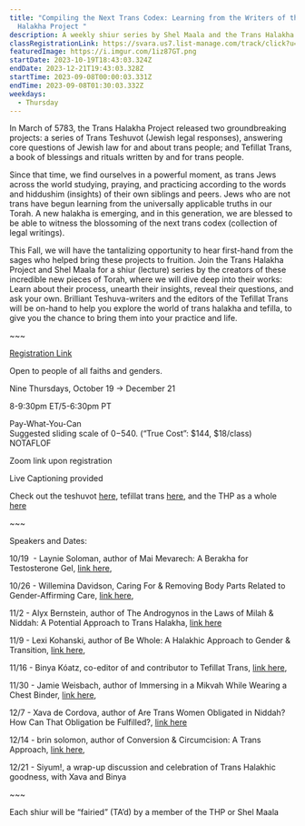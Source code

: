 ```yaml
---
title: "Compiling the Next Trans Codex: Learning from the Writers of the Trans
  Halakha Project "
description: A weekly shiur series by Shel Maala and the Trans Halakha Project!
classRegistrationLink: https://svara.us7.list-manage.com/track/click?u=ed8baca0c489a4eaddf19ec07&id=24a1841256&e=92f7eb6447
featuredImage: https://i.imgur.com/1iz87GT.png
startDate: 2023-10-19T18:43:03.324Z
endDate: 2023-12-21T19:43:03.328Z
startTime: 2023-09-08T00:00:03.331Z
endTime: 2023-09-08T01:30:03.332Z
weekdays:
  - Thursday
---
```



In March of 5783, the Trans Halakha Project released two groundbreaking projects: a series of Trans Teshuvot (Jewish legal responses), answering core questions of Jewish law for and about trans people; and Tefillat Trans, a book of blessings and rituals written by and for trans people.

Since that time, we find ourselves in a powerful moment, as trans Jews across the world studying, praying, and practicing according to the words and hiddushim (insights) of their own siblings and peers. Jews who are not trans have begun learning from the universally applicable truths in our Torah. A new halakha is emerging, and in this generation, we are blessed to be able to witness the blossoming of the next trans codex (collection of legal writings).

This Fall, we will have the tantalizing opportunity to hear first-hand from the sages who helped bring these projects to fruition. Join the Trans Halakha Project and Shel Maala for a shiur (lecture) series by the creators of these incredible new pieces of Torah, where we will dive deep into their works: Learn about their process, unearth their insights, reveal their questions, and ask your own. Brilliant Teshuva-writers and the editors of the Tefillat Trans will be on-hand to help you explore the world of trans halakha and tefilla, to give you the chance to bring them into your practice and life.

\~\~~

[Registration Link](https://www.regpack.com/reg/templates/build/?g_id=100913420)

Open to people of all faiths and genders.

Nine Thursdays, October 19 -> December 21

8-9:30pm ET/5-6:30pm PT

Pay-What-You-Can\
Suggested sliding scale of $0-$540. (“True Cost”: $144, $18/class)\
NOTAFLOF

Zoom link upon registration

Live Captioning provided

Check out the teshuvot [here](https://svara.org/twc/), tefillat trans [here](https://svara.org/tefillat-trans/), and the THP as a whole [here](https://svara.org/trans-halakha-project/) 

\~\~~

Speakers and Dates:



10/19  - Laynie Soloman, author of Mai Mevarech: A Berakha for Testosterone Gel, [link here](https://docs.google.com/document/d/1x1wHpLozMh6ZbMQUJJBdrAaeOUzVr4YkQRjBxFMj-RY/edit#),

10/26 - Willemina Davidson, Caring For & Removing Body Parts Related to Gender-Affirming Care, [link here](https://docs.google.com/document/d/1gBaqLbL4VXk0L2F0-NhxOOWyGUDzBuyoaQErv3bcl-4/edit?usp=share_link),

11/2 - Alyx Bernstein, author of The Androgynos in the Laws of Milah & Niddah: A Potential Approach to Trans Halakha, [link here](https://docs.google.com/document/d/1G1YvhZgyXeJP1N6D8mncDFvOHpxkvlZUvnJmXKxtL4g/edit#heading=h.cx2pkdl1ud4u)

11/9 - Lexi Kohanski, author of Be Whole: A Halakhic Approach to Gender & Transition, [link here](https://docs.google.com/document/d/1JrXdA6uQU_-O8lZ4KD-jvNKtXbpGQ0wPqRW-7Rm6sug/edit), 

11/16 - Binya Kóatz, co-editor of and contributor to Tefillat Trans, [link here](https://svara.org/tefillat-trans/), 

11/30 - Jamie Weisbach, author of Immersing in a Mikvah While Wearing a Chest Binder, [link here](https://docs.google.com/document/d/1IqMPU0Vb27SkbdgcVYg4JjfN7VY31v7aDIBS8ySKass/edit?usp=share_link), 

12/7 - Xava de Cordova, author of Are Trans Women Obligated in Niddah? How Can That Obligation be Fulfilled?, [link here](https://docs.google.com/document/d/1d2gpwNaxr9-D8HBv1sjdSVrk4afRIYuzoagaDBhxY_A/edit)

12/14 - brin solomon, author of Conversion & Circumcision: A Trans Approach, [link here](https://docs.google.com/document/u/2/d/1DGVAohv3bnqIhZ8zK0r6MBmvNorcbiu_eX_xQJaXLqI/edit?usp=share_link), 

12/21 - Siyum!, a wrap-up discussion and celebration of Trans Halakhic goodness, with Xava and Binya



\~\~~

Each shiur will be “fairied” (TA’d) by a member of the THP or Shel Maala



